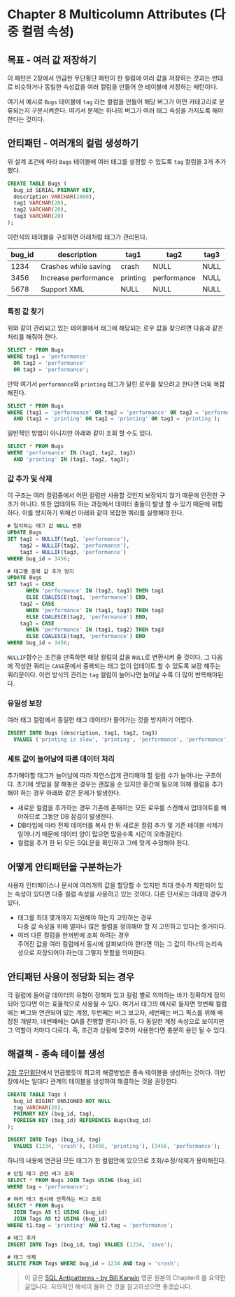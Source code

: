 # Chapter 8 Multicolumn Attributes (다중 컬럼 속성)

## 목표 - 여러 값 저장하기
이 패턴은 2장에서 언급한 무단횡단 패턴이 한 컬럼에 여러 값을 저장하는 것과는 반대로 비슷하거나 동일한 속성값을 여러 컬럼을 만들어 한 테이블에 저장하는 패턴이다.

여기서 예시로 `Bugs` 테이블에 `tag` 라는 컬럼을 만들어 해당 버그가 어떤 카테고리로 분류되는지 구분시켜준다. 여기서 문제는 하나의 버그가 여러 태그 속성을 가지도록 해야한다는 것이다.

## 안티패턴 - 여러개의 컬럼 생성하기

위 설계 조건에 따라 `Bugs` 테이블에 여러 태그를 설정할 수 있도록 `tag` 컬럼을 3개 추가했다.

```sql
CREATE TABLE Bugs (
  bug_id SERIAL PRIMARY KEY,
  description VARCHAR(1000),
  tag1 VARCHAR(20),
  tag2 VARCHAR(20),
  tag3 VARCHAR(20)
);
```

이런식의 테이블을 구성하면 아래처럼 태그가 관리된다.

|bug_id|description|tag1|tag2|tag3|
|------|-----------|----|----|----|
|1234|Crashes while saving|crash|NULL|NULL|
|3456|Increase performance|printing|performance|NULL|
|5678|Support XML|NULL|NULL|NULL|

### 특정 값 찾기
위와 같이 관리되고 있는 테이블에서 태그에 해당되는 로우 값을 찾으려면 다음과 같은 처리를 해줘야 한다.

```sql
SELECT * FROM Bugs
WHERE tag1 = 'performance'
  OR tag2 = 'performance'
  OR tag3 = 'performance';
```

만약 여기서 `performance`와 `printing` 태그가 달린 로우를 찾으려고 한다면 더욱 복잡해진다.

```sql
SELECT * FROM Bugs
WHERE (tag1 = 'performance' OR tag2 = 'performance' OR tag3 = 'performance')
  AND (tag1 = 'printing' OR tag2 = 'printing' OR tag3 = 'printing');
```

일반적인 방법이 아니지만 아래와 같이 조회 할 수도 있다.
```sql
SELECT * FROM Bugs
WHERE 'performance' IN (tag1, tag2, tag3)
  AND 'printing' IN (tag1, tag2, tag3);
```

### 값 추가 및 삭제
이 구조는 여러 컬럼중에서 어떤 컬럼만 사용할 것인지 보장되지 않기 때문에 안전한 구조가 아니다. 또한 업데이트 하는 과정에서 데이터 충돌이 발생 할 수 있기 때문에 위험하다. 이를 방지하기 위해선 아래와 같이 복잡한 쿼리를 실행해야 한다.
```sql
# 일치하는 태그 값 NULL 변환
UPDATE Bugs
SET tag1 = NULLIF(tag1, 'performance'),
    tag2 = NULLIF(tag2, 'performance'),
    tag3 = NULLIF(tag3, 'performance')
WHERE bug_id = 3456;

# 태그별 중복 값 추가 방지
UPDATE Bugs
SET tag1 = CASE
      WHEN 'performance' IN (tag2, tag3) THEN tag1
      ELSE COALESCE(tag1, 'performance') END,
    tag2 = CASE
      WHEN 'performance' IN (tag1, tag3) THEN tag2
      ELSE COALESCE(tag2, 'performance') END,
    tag3 = CASE
      WHEN 'performance' IN (tag1, tag2) THEN tag3
      ELSE COALESCE(tag3, 'performance') END
WHERE bug_id = 3456;
```
`NULLIF`함수는 조건을 만족하면 해당 컬럼의 값을 `NULL`로 변환시켜 줄 것이다. 그 다음에 작성한 쿼리는 `CASE`문에서 중복되는 태그 없이 업데이트 할 수 있도록 보장 해주는 쿼리문이다. 이런 방식의 관리는 `tag` 컬럼이 늘어나면 늘어날 수록 더 많이 반복해야된다.

### 유일성 보장
여러 태그 컬럼에서 동일한 태그 데이터가 들어가는 것을 방지하기 어렵다.
```sql
INSERT INTO Bugs (description, tag1, tag2, tag3)
  VALUES ('printing is slow', 'printing', 'performance', 'performance');
```

### 세트 값이 늘어남에 따른 데이터 처리
추가해야할 태그가 늘어남에 따라 자연스럽게 관리해야 할 컬럼 수가 늘어나는 구조이다. 초기에 셋업을 잘 해놓은 경우는 괜찮을 순 있지만 중간에 필요에 의해 컬럼을 추가해야 하는 경우 아래와 같은 문제가 발생한다.

* 새로운 컬럼을 추가하는 경우 기존에 존재하는 모든 로우를 스캔해서 업데이트를 해야하므로 그동안 DB 잠김이 발생한다.
* DB타입에 따라 전체 데이터를 복사 한 뒤 새로운 컬럼 추가 및 기존 테이블 삭제가 일어나기 때문에 데이터 양이 많으면 많을수록 시간이 오래걸린다.
* 컬럼을 추가 한 뒤 모든 SQL문을 확인하고 그에 맞게 수정해야 한다.

## 어떻게 안티패턴을 구분하는가
사용자 인터페이스나 문서에 여러개의 값을 할당할 수 있지만 최대 갯수가 제한되어 있는 속성이 있다면 다중 컬럼 속성을 사용하고 있는 것이다.
다른 단서로는 아래의 경우가 있다.

* 태그를 최대 몇개까지 지원해야 하는지 고민하는 경우<br>
다중 값 속성을 위해 얼마나 많은 컬럼을 정의해야 할 지 고민하고 있다는 증거이다.
* 여러 다른 컬럼을 한꺼번에 조회 하려는 경우<br>
주어진 값을 여러 컬럼에서 동시에 살펴보아야 한다면 이는 그 값이 하나의 논리속성으로 저장되어야 하는데 그렇지 못함을 의미한다.

## 안티패턴 사용이 정당화 되는 경우
각 컬럼에 들어갈 데이터의 유형이 정해져 있고 컬럼 별로 의미하는 바가 정확하게 정의되어 있다면 이는 효율적으로 사용될 수 있다. 여기서 태그의 예시로 들자면 첫번째 컬럼에는 버그와 연관되어 있는 계정, 두번째는 버그 보고자, 세번째는 버그 픽스를 위해 배정된 개발자, 네번째에는 QA를 진행할 엔지니어 등, 다 동일한 계정 속성으로 보이지만 그 역할이 저마다 다르다. 즉, 조건과 상황에 맞추어 사용한다면 충분히 용인 될 수 있다.

## 해결책 - 종속 테이블 생성
[2장 무단횡단](./SQL-Antipatterns-2.md)에서 언급했듯이 최고의 해결방법은 종속 테이블을 생성하는 것이다. 이번 장에서는 일대다 관계의 테이블을 생성하여 해결하는 것을 권장한다. 

```sql
CREATE TABLE Tags (
  bug_id BIGINT UNSIGNED NOT NULL
  tag VARCHAR(20),
  PRIMARY KEY (bug_id, tag),
  FOREIGN KEY (bug_id) REFERENCES Bugs(bug_id)
);

INSERT INTO Tags (bug_id, tag)
  VALUES (1234, 'crash'), (3456, 'printing'), (3456, 'performance');
```
하나의 내용에 연관된 모든 태그가 한 컬럼안에 있으므로 조회/수정/삭제가 용이해진다.

```sql
# 단일 태그 관련 버그 조회
SELECT * FROM Bugs JOIN Tags USING (bug_id)
WHERE tag = 'performance';

# 여러 태그 동시에 만족하는 버그 조회
SELECT * FROM Bugs
  JOIN Tags AS t1 USING (bug_id)
  JOIN Tags AS t2 USING (bug_id)
WHERE t1.tag = 'printing' AND t2.tag = 'performance';

# 태그 추가
INSERT INTO Tags (bug_id, tag) VALUES (1234, 'save');

# 태그 삭제
DELETE FROM Tags WHERE bug_id = 1234 AND tag = 'crash';
```

> 이 글은 [SQL Antipatterns - by Bill Karwin](https://pragprog.com/titles/bksqla/sql-antipatterns/) 영문 원본의 Chapter8 를 요약한 글입니다. 자의적인 해석이 들어 간 것을 참고하셨으면 좋겠습니다.
